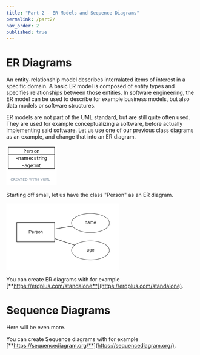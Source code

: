 ```yaml
---
title: "Part 2 - ER Models and Sequence Diagrams"
permalink: /part2/
nav_order: 2
published: true
---
```


# ER Diagrams

An entity-relationship model describes interralated items of interest in a specific domain. A basic ER model is composed of entity types and specifies relationships between those entities. In software engineering, the ER model can be used to describe for example business models, but also data models or software structures.

ER models are not part of the UML standard, but are still quite often used. They are used for example conceptualizing a software, before actually implementing said software. Let us use one of our previous class diagrams as an example, and change that into an ER diagram.

![Person with name and age](https://github.com/centria/design-and-documentation/raw/master/assets/images/part1/classdiagram-person-name-age.png)

Starting off small, let us have the class "Person" as an ER diagram.

![ER Person with name and age](https://github.com/centria/design-and-documentation/raw/master/assets/images/part2/er_person.png)




You can create ER diagrams with for example [**https://erdplus.com/standalone**](https://erdplus.com/standalone).

# Sequence Diagrams

Here will be even more.

You can create Sequence diagrams with for example [**https://sequencediagram.org/**](https://sequencediagram.org/).